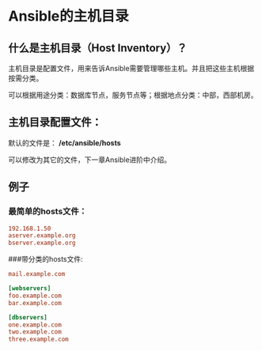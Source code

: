 # Ansible的主机目录

## 什么是主机目录（Host Inventory）？


主机目录是配置文件，用来告诉Ansible需要管理哪些主机。并且把这些主机根据按需分类。

可以根据用途分类：数据库节点，服务节点等；根据地点分类：中部，西部机房。


## 主机目录配置文件：

默认的文件是：
**/etc/ansible/hosts**

可以修改为其它的文件，下一章Ansible进阶中介绍。


## 例子



### 最简单的hosts文件：


```ini
192.168.1.50
aserver.example.org
bserver.example.org
```

###带分类的hosts文件:


```ini
mail.example.com

[webservers]
foo.example.com
bar.example.com

[dbservers]
one.example.com
two.example.com
three.example.com

```
